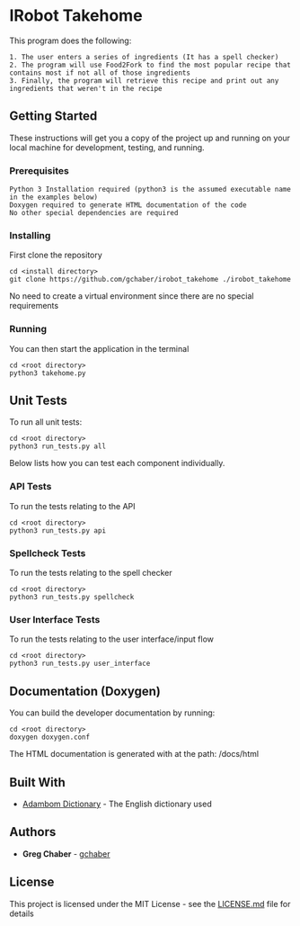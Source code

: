 # IRobot Takehome

This program does the following:
~~~
1. The user enters a series of ingredients (It has a spell checker)
2. The program will use Food2Fork to find the most popular recipe that contains most if not all of those ingredients
3. Finally, the program will retrieve this recipe and print out any ingredients that weren't in the recipe
~~~
## Getting Started

These instructions will get you a copy of the project up and running on your local machine for development, testing, and running.

### Prerequisites

~~~
Python 3 Installation required (python3 is the assumed executable name in the examples below)
Doxygen required to generate HTML documentation of the code
No other special dependencies are required
~~~

### Installing

First clone the repository
```
cd <install directory>
git clone https://github.com/gchaber/irobot_takehome ./irobot_takehome
```
No need to create a virtual environment since there are no special requirements

### Running

You can then start the application in the terminal
```
cd <root directory>
python3 takehome.py
```

## Unit Tests

To run all unit tests:
```
cd <root directory>
python3 run_tests.py all
```
Below lists how you can test each component individually.

### API Tests

To run the tests relating to the API
```
cd <root directory>
python3 run_tests.py api
```

### Spellcheck Tests

To run the tests relating to the spell checker
```
cd <root directory>
python3 run_tests.py spellcheck
```

### User Interface Tests

To run the tests relating to the user interface/input flow
```
cd <root directory>
python3 run_tests.py user_interface
```

## Documentation (Doxygen)

You can build the developer documentation by running:
```
cd <root directory>
doxygen doxygen.conf
```
The HTML documentation is generated with at the path: /docs/html

## Built With

* [Adambom Dictionary](https://github.com/adambom/dictionary/) - The English dictionary used

## Authors

* **Greg Chaber** - [gchaber](https://github.com/gchaber)

## License

This project is licensed under the MIT License - see the [LICENSE.md](LICENSE.md) file for details